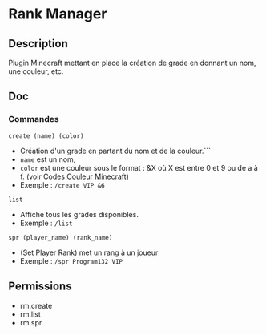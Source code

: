 # Rank Manager

## Description

Plugin Minecraft mettant en place la création de grade en donnant un nom, une couleur, etc.

## Doc
### Commandes

`create (name) (color)`
- Création d'un grade en partant du nom et de la couleur.```
- `name` est un nom, 
- `color` est une couleur sous le format : &X où X est entre 0 et 9 ou de a à f.
(voir [Codes Couleur Minecraft](https://htmlcolorcodes.com/fr/codes-couleur-minecraft/))
- Exemple : `/create VIP &6`

`list`
- Affiche tous les grades disponibles.
- Exemple : `/list`

`spr (player_name) (rank_name)`
- (Set Player Rank) met un rang à un joueur
- Exemple : `/spr Program132 VIP`

## Permissions

- rm.create
- rm.list
- rm.spr